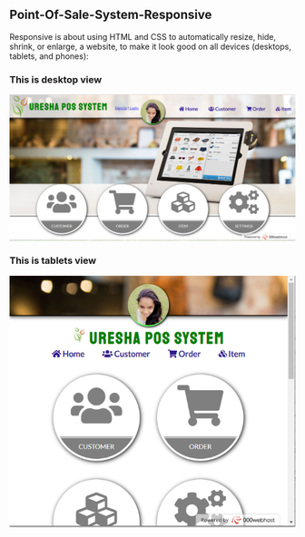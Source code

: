 ## Point-Of-Sale-System-Responsive

  
  Responsive is about using HTML and CSS to automatically resize, hide, shrink, or enlarge, a website, to make it look good on all devices (desktops, tablets, and phones):
  
  
  ### This is desktop view  

![GitHub Logo](https://raw.githubusercontent.com/ureshaL/Point-Of-Sale-System-Responsive/master/image/Capture.PNG)


### This is tablets view

![GitHub Logo](https://raw.githubusercontent.com/ureshaL/Point-Of-Sale-System-Responsive/master/image/Capture_tablet.PNG)
